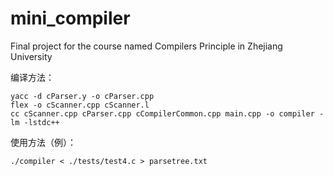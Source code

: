 # mini_compiler
Final project for the course named Compilers Principle in Zhejiang University

编译方法：
```
yacc -d cParser.y -o cParser.cpp
flex -o cScanner.cpp cScanner.l
cc cScanner.cpp cParser.cpp cCompilerCommon.cpp main.cpp -o compiler -lm -lstdc++
```
使用方法（例）：
```
./compiler < ./tests/test4.c > parsetree.txt
```
